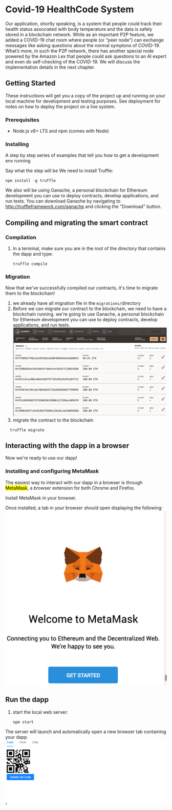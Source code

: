 # Covid-19 HealthCode System

Our application, shortly speaking, is a system that people could track their health status associated with body temperature and the data is safely stored in a blockchain network. While as an important P2P feature, we added a COVID-19 chat room where people (or “peer node”) can exchange messages like asking questions about the normal symptons of COVID-19. What’s more, in such the P2P network, there has another special node powered by the Amazon Lex that people could ask questions to an AI expert and even do self-checking of the COVID-19. We will discuss the implementation details in the next chapter.


## Getting Started

These instructions will get you a copy of the project up and running on your local machine for development and testing purposes. See deployment for notes on how to deploy the project on a live system.

### Prerequisites

- Node.js v8+ LTS and npm (comes with Node)

### Installing

A step by step series of examples that tell you how to get a development env running

Say what the step will be
We need to install Truffle:
```
npm install -g truffle
```
We also will be using Ganache, a personal blockchain for Ethereum development you can use to deploy contracts, develop applications, and run tests. You can download Ganache by navigating to http://truffleframework.com/ganache and clicking the "Download" button.


## Compiling and migrating the smart contract

### Compilation 
1. In a terminal, make sure you are in the root of the directory that contains the dapp and type:

    ```
   truffle compile
    ```

### Migration
Now that we've successfully compiled our contracts, it's time to migrate them to the blockchain!

1. we already have all migration file in the ```migrations/```directory
2. Before we can migrate our contract to the blockchain, we need to have a blockchain running. we're going to use Ganache, a personal blockchain for Ethereum development you can use to deploy contracts, develop applications, and run tests. 
![](./screenshots/ganache.png)
3. migrate the contract to the blockchain
 
 ```
   truffle migrate
```

## Interacting with the dapp in a browser
Now we're ready to use our dapp!

### Installing and configuring MetaMask
The easiest way to interact with our dapp in a browser is through <mark>MetaMask</mark>, a browser extension for both Chrome and Firefox.

Install MetaMask in your browser.

Once installed, a tab in your browser should open displaying the following:
![](./screenshots/metamask.png)

## Run the dapp
1. start the local web server:

    ```
   npm start
    ```
The server will launch and automatically open a new browser tab containing your dapp.
![](./screenshots/dapp.png)


    
  
